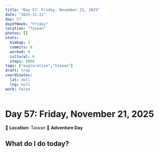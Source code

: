 ```yaml
---
title: "Day 57: Friday, November 21, 2025"
date: "2025-11-21"
day: 57
dayOfWeek: "Friday"
location: "Taiwan"
photos: []
stats:
  kimbap: 1
  commits: 0
  worked: 0
  cultural: 6
  steps: 8000
tags: ["exploration","taiwan"]
draft: true
coordinates:
  lat: null
  lng: null
work: false
---
```

# Day 57: Friday, November 21, 2025

📍 **Location:** Taiwan
🎒 **Adventure Day**

## What do I do today?


